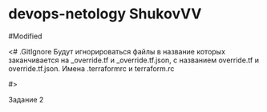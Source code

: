 # devops-netology ShukovVV
#Modified

<#
.GitIgnore
Будут игнорироваться файлы в название которых заканчивается на _override.tf и _override.tf.json, с названием override.tf и
override.tf.json. Имена .terraformrc и
terraform.rc

#>

Задание 2
